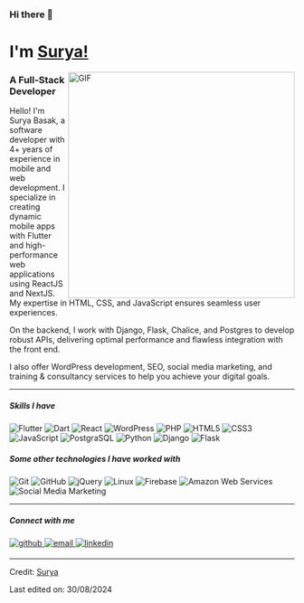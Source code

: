 ### Hi there 👋 
# I'm [Surya!](https://github.com/thesurjo) 

<img align="right" alt="GIF" height="400px" src="https://i.imgur.com/Qsr1aQY.png" />

### A Full-Stack Developer


Hello! I'm Surya Basak, a software developer with 4+ years of experience in mobile and web development. I specialize in creating dynamic mobile apps with Flutter and high-performance web applications using ReactJS and NextJS. My expertise in HTML, CSS, and JavaScript ensures seamless user experiences.

On the backend, I work with Django, Flask, Chalice, and Postgres to develop robust APIs, delivering optimal performance and flawless integration with the front end.

I also offer WordPress development, SEO, social media marketing, and training & consultancy services to help you achieve your digital goals.

---

##### Skills I have

![Flutter](https://img.shields.io/badge/-Flutter-000000?style=flat&logo=flutter)
![Dart](https://img.shields.io/badge/-Dart-000000?style=flat&logo=Dart)
![React](https://img.shields.io/badge/-React-000000?style=flat&logo=react)
![WordPress](https://img.shields.io/badge/-WordPress-000000?style=flat&logo=wordpress)
![PHP](https://img.shields.io/badge/-PHP-000000?style=flat&logo=PHP)
![HTML5](https://img.shields.io/badge/-HTML5-000000?style=flat&logo=HTML5)
![CSS3](https://img.shields.io/badge/-CSS3-000000?style=flat&logo=CSS3)
![JavaScript](https://img.shields.io/badge/-JavaScript-000000?style=flat&logo=JavaScript)
![PostgraSQL](https://img.shields.io/badge/-PostgraSQL-000000?style=flat&logo=postgresql)
![Python](https://img.shields.io/badge/-Python-000000?style=flat&logo=python)
![Django](https://img.shields.io/badge/-Django-000000?style=flat&logo=django)
![Flask](https://img.shields.io/badge/-Flask-000000?style=flat&logo=Flask)

##### Some other technologies I have worked with

![Git](https://img.shields.io/badge/-Git-222222?style=flat&logo=git&logoColor=F05032)
![GitHub](https://img.shields.io/badge/-GitHub-222222?style=flat&logo=github&logoColor=181717)
![jQuery](https://img.shields.io/badge/-jQuery-222222?style=flat&logo=jQuery&logoColor=0769AD)
![Linux](https://img.shields.io/badge/-Linux-222222?style=flat&logo=linux&logoColor=FCC624)
![Firebase](https://img.shields.io/badge/Firebase-222222?style=flat-square&logo=firebase)
![Amazon Web Services](https://img.shields.io/badge/-Amazon%20Web%20Services-222222?style=flat-square&logo=Amazon-Web-Service)
![Social Media Marketing](https://img.shields.io/badge/-Social%20Media%20Marketing-222222?style=flat-square&logo=Social-Media-Marketing)
<br/>

---

##### Connect with me
<div align="start">
<a href="https://github.com/thesurjo" target="_blank">
<img src=https://img.shields.io/badge/github-%2324292e.svg?&style=for-the-badge&logo=github&logoColor=white alt=github style="margin-bottom: 5px;" />
</a>
<a href="mailto:suryabasak10@gmail.com" target="_blank">
  <img src="https://img.shields.io/badge/email-%23D14836.svg?&style=for-the-badge&logo=gmail&logoColor=white" alt="email" style="margin-bottom: 5px;" />
</a>
<a href="https://linkedin.com/in/suryabasak" target="_blank">
<img src=https://img.shields.io/badge/linkedin-%231E77B5.svg?&style=for-the-badge&logo=linkedin&logoColor=white alt=linkedin style="margin-bottom: 5px;" />
</a>
</div>  

---

Credit: [Surya](https://github.com/thesurjo)

Last edited on: 30/08/2024